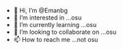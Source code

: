 - 👋 Hi, I’m @Emanbg
- 👀 I’m interested in ...osu 
- 🌱 I’m currently learning ...osu
- 💞️ I’m looking to collaborate on ...osu
- 📫 How to reach me ...not osu

<!---
Emanbg/Emanbg is a ✨ special ✨ repository because its `README.md` (this file) appears on your GitHub profile.
You can click the Preview link to take a look at your changes.
--->
